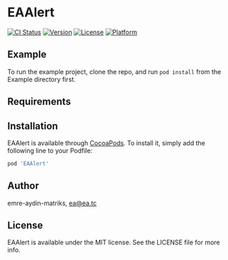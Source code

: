 # EAAlert

[![CI Status](https://img.shields.io/travis/emre-aydin-matriks/EAAlert.svg?style=flat)](https://travis-ci.org/emre-aydin-matriks/EAAlert)
[![Version](https://img.shields.io/cocoapods/v/EAAlert.svg?style=flat)](https://cocoapods.org/pods/EAAlert)
[![License](https://img.shields.io/cocoapods/l/EAAlert.svg?style=flat)](https://cocoapods.org/pods/EAAlert)
[![Platform](https://img.shields.io/cocoapods/p/EAAlert.svg?style=flat)](https://cocoapods.org/pods/EAAlert)

## Example

To run the example project, clone the repo, and run `pod install` from the Example directory first.

## Requirements

## Installation

EAAlert is available through [CocoaPods](https://cocoapods.org). To install
it, simply add the following line to your Podfile:

```ruby
pod 'EAAlert'
```

## Author

emre-aydin-matriks, ea@ea.tc

## License

EAAlert is available under the MIT license. See the LICENSE file for more info.
